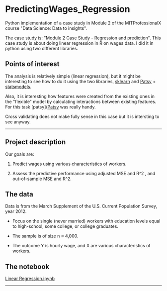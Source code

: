 # PredictingWages_Regression

Python implementation of a case study in Module 2 of the MITProfessionalX course "Data Science: Data to insights". 

The case study is: "Module 2 Case Study - Regression and prediction". This case study is about doing linear regression in R on wages data. I did it in python using two different libraries. 

## Points of interest
The analysis is relatively simple (linear regression), but it might be interesting to see how to do it using the two libraries, [sklearn](http://scikit-learn.org/stable/modules/generated/sklearn.linear_model.LinearRegression.html) and [Patsy](https://patsy.readthedocs.io/en/latest/#) + [statsmodels](http://www.statsmodels.org/stable/index.html#). 

Also, it is interesting how features were created from the existing ones in the "flexible" model by calculating interactions between existing features. For this task [patsy]([Patsy](https://patsy.readthedocs.io/en/latest/#) was really handy.

Cross validating does not make fully sense in this case but it is intersting to see anyway.

---

## Project description

Our goals are:

1) Predict wages using various characteristics of workers. 

2) Assess the predictive performance using adjusted MSE and R^2 , and out-of-sample MSE and R^2.

## The data

Data is from the March Supplement of the U.S. Current Population Survey, year 2012.

* Focus on the single (never married) workers with education levels equal to high-school, some college, or college graduates.

* The sample is of size n ≈ 4,000.

* The outcome Y is hourly wage, and X are various characteristics of workers.

## The notebook
[Linear Regression.ipynb](https://github.com/aless80/PredictingWages_Regression/blob/master/Linear%20Regression.ipynb)

---
